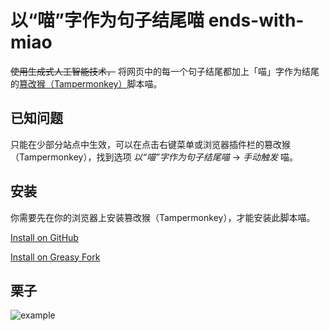 # 以“喵”字作为句子结尾喵 ends-with-miao

~~使用生成式人工智能技术，~~ 将网页中的每一个句子结尾都加上「喵」字作为结尾的[篡改猴（Tampermonkey）](https://www.tampermonkey.net/?locale=zh)脚本喵。

## 已知问题

只能在少部分站点中生效，可以在点击右键菜单或浏览器插件栏的篡改猴（Tampermonkey），找到选项 _以“喵”字作为句子结尾喵_ -> _手动触发_ 喵。

## 安装

你需要先在你的浏览器上安装篡改猴（Tampermonkey），才能安装此脚本喵。

[Install on GitHub](https://raw.githubusercontent.com/p-toy-factory/ends-with-miao/main/packages/userscript/dist/index.user.js)

[Install on Greasy Fork](https://greasyfork.org/zh-CN/scripts/475350)

## 栗子

![example](https://github.com/p-toy-factory/ends-with-miao/assets/45930107/57c2e7c0-fb63-416a-adea-5200ab80cca4)
